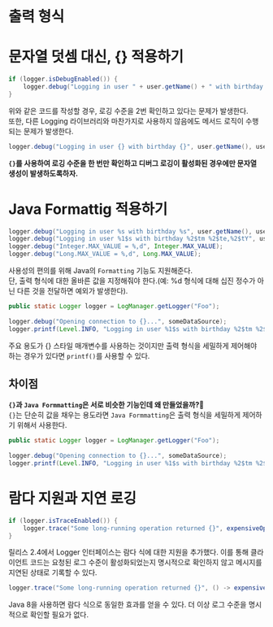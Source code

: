 출력 형식
========
   
# 문자열 덧셈 대신, {} 적용하기 
```java
if (logger.isDebugEnabled()) {
    logger.debug("Logging in user " + user.getName() + " with birthday " + user.getBirthdayCalendar());
}
```
위와 같은 코드를 작성할 경우, 로깅 수준을 2번 확인하고 있다는 문제가 발생한다.  
또한, 다른 Logging 라이브러리와 마찬가지로 사용하지 않음에도 메서드 로직이 수행되는 문제가 발생한다.   
   
```java
logger.debug("Logging in user {} with birthday {}", user.getName(), user.getBirthdayCalendar());
```
**`{}`를 사용하여 로깅 수준을 한 번만 확인하고 디버그 로깅이 활성화된 경우에만 문자열 생성이 발생하도록하자.**   

# Java Formattig 적용하기   

```java
logger.debug("Logging in user %s with birthday %s", user.getName(), user.getBirthdayCalendar());
logger.debug("Logging in user %1$s with birthday %2$tm %2$te,%2$tY", user.getName(), user.getBirthdayCalendar());
logger.debug("Integer.MAX_VALUE = %,d", Integer.MAX_VALUE);
logger.debug("Long.MAX_VALUE = %,d", Long.MAX_VALUE);
```
사용성의 편의를 위해 Java의 `Formatting` 기능도 지원해준다.        
단, 출력 형식에 대한 올바른 값을 지정해줘야 한다.(예: %d 형식에 대해 십진 정수가 아닌 다른 것을 전달하면 예외가 발생한다).   

```java
public static Logger logger = LogManager.getLogger("Foo");
 
logger.debug("Opening connection to {}...", someDataSource);
logger.printf(Level.INFO, "Logging in user %1$s with birthday %2$tm %2$te,%2$tY", user.getName(), user.getBirthdayCalendar());
```
주요 용도가 {} 스타일 매개변수를 사용하는 것이지만 출력 형식을 세밀하게 제어해야 하는 경우가 있다면 `printf()`를 사용할 수 있다.     

## 차이점
**`{}`과 `Java Formmatting`은 서로 비슷한 기능인데 왜 만들었을까?🤔**    
`{}`는 단순히 값을 채우는 용도라면 `Java Formmatting`은 출력 형식을 세밀하게 제어하기 위해서 사용한다. 

```java
public static Logger logger = LogManager.getLogger("Foo");
 
logger.debug("Opening connection to {}...", someDataSource);
logger.printf(Level.INFO, "Logging in user %1$s with birthday %2$tm %2$te,%2$tY", user.getName(), user.getBirthdayCalendar());
```


# 람다 지원과 지연 로깅 
```java
if (logger.isTraceEnabled()) {
    logger.trace("Some long-running operation returned {}", expensiveOperation());
}
```
릴리스 2.4에서 Logger 인터페이스는 람다 식에 대한 지원을 추가했다. 
이를 통해 클라이언트 코드는 요청된 로그 수준이 활성화되었는지 명시적으로 확인하지 않고 메시지를 지연된 상태로 기록할 수 있다. 

```java
logger.trace("Some long-running operation returned {}", () -> expensiveOperation());
```
Java 8을 사용하면 람다 식으로 동일한 효과를 얻을 수 있다. 
더 이상 로그 수준을 명시적으로 확인할 필요가 없다. 











